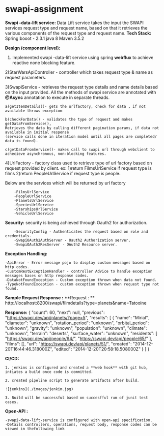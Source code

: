 # swapi-assignment

**Swapi -data-lift service:** 
	Data Lift service takes the input  the SWAPI services request type and request name, based on that it retrieves the various components
	of the request type and request name.
**Tech Stack:**
		Spring booot - 2.3.1
		java 8
		Maven 3.5.2
		
**Design (component level):**

1) Implemented swapi -data-lift service  using spring **webflux** to achieve reactive none blocking feature.
		
2)StarWarsApiController - controller  which takes request type  & name as request parameters.
		
3)SwapiService - retrieves the request type details and name details based on the input provided.
 All the methods of swapi service are annotated with **@Async** annotation to execute in separate threads.
		  
	a)getItemDetails()- gets the urlfactory, check for data , if not available throws exception
			
	b)checkForData() - validates the type of request and makes getDataFromService(),
	Retrieves the data by calling different pagination params, if data not available in initial response
	(service calls done in iteration model until all pages are completed/ data is found).
				
	c)getDataFromService()- makes call to swapi url through webclient to achecieve asynchronous, non-blocking features.
			
4)UrlFactory - factory class used to retrieve type of url factory based on request provided by client.
	ex: 1)return FilmsUrlService if request type is films
	2)return PeopleUrlService if request type is people.
			
Below are the services which will be returned by url factory
			
		-FilmsUrlService
		-PeopleUrlService
		-PlanetsUrlService
		-SpeciesUrlService
		-StarshipsUrlService
		-VehicleUrlService
			
**Security:**
		security is being achieved through Oauth2 for authorization.
		
		-SecurityConfig - Authenticates the request based on role and credentials.
		-SwapiOAuth2AuthServer - Oauth2 Authorization server.
		-SwapiOAuth2ResServer - OAuth2 Resource server.
	
**Exception Handling:**

	-ApiError - Error message pojo to display custom messages based on http codes.
	-CustomRestExceptionHandler - controller Advice to handle exception messages bases on http response codes.
	-DataNotFoundException - Custom exception thrown when data not found.  
	-TypeNotFoundException - custom exception thrown when request type not found.

		
**Sample Request Response :**
**Request : **
		http://localhost:8200/swapi/filmdetails?type=planets&name=Tatooine

**Response:**
					{
					    "count": 60,
					    "next": null,
					    "previous": "https://swapi.dev/api/planets/?page=5",
					    "results": [
					        {
					            "name": "Mirial",
					            "diameter": "unknown",
					            "rotation_period": "unknown",
					            "orbital_period": "unknown",
					            "gravity": "unknown",
					            "population": "unknown",
					            "climate": "unknown",
					            "terrain": "deserts",
					            "surface_water": "unknown",
					            "residents": [
					                "https://swapi.dev/api/people/64/",
					                "https://swapi.dev/api/people/65/"
					            ],
					            "films": [],
					            "url": "https://swapi.dev/api/planets/51/",
					            "created": "2014-12-20T16:44:46.318000Z",
					            "edited": "2014-12-20T20:58:18.508000Z"
					        }
					    ]
					}
					
**CI/CD:** 

	1. jenkins is configured and created a **web hook** with git hub, intiates a build once code is committed.
	
	2. created pipeline script to generate artifacts after build.
	
	![jenkins](./images/jenkin.jpg)
	
	3. Build will be successful based on succesfful run of junit test cases.
	
**Open-API :**
	
	-swapi-data-lift-service is configured with open-api specification.
	-Details controllers, operations, request body, response codes can be viewed in thefollowing link
	
	
